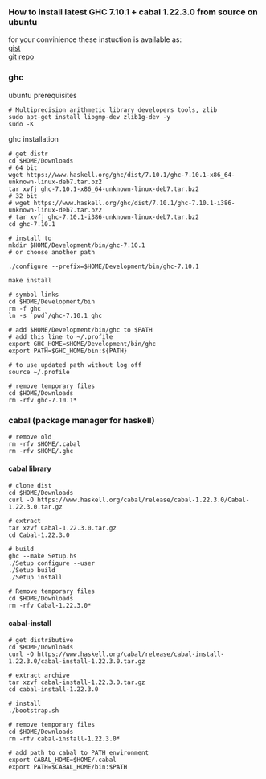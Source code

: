 ### How to install latest GHC 7.10.1 + cabal 1.22.3.0 from source on ubuntu

for your convinience these instuction is available as:  
[gist](https://gist.github.com/yantonov/10083524)  
[git repo](https://github.com/yantonov/install-ghc)  

### ghc

ubuntu prerequisites

    # Multiprecision arithmetic library developers tools, zlib  
    sudo apt-get install libgmp-dev zlib1g-dev -y  
    sudo -K

ghc installation

    # get distr  
    cd $HOME/Downloads  
    # 64 bit
    wget https://www.haskell.org/ghc/dist/7.10.1/ghc-7.10.1-x86_64-unknown-linux-deb7.tar.bz2   
    tar xvfj ghc-7.10.1-x86_64-unknown-linux-deb7.tar.bz2  
    # 32 bit
    # wget https://www.haskell.org/ghc/dist/7.10.1/ghc-7.10.1-i386-unknown-linux-deb7.tar.bz2
    # tar xvfj ghc-7.10.1-i386-unknown-linux-deb7.tar.bz2  
    cd ghc-7.10.1  

    # install to  
    mkdir $HOME/Development/bin/ghc-7.10.1  
    # or choose another path
    
    ./configure --prefix=$HOME/Development/bin/ghc-7.10.1  
    
    make install

    # symbol links  
    cd $HOME/Development/bin
    rm -f ghc
    ln -s `pwd`/ghc-7.10.1 ghc  
    
    # add $HOME/Development/bin/ghc to $PATH  
    # add this line to ~/.profile  
    export GHC_HOME=$HOME/Development/bin/ghc  
    export PATH=$GHC_HOME/bin:${PATH}
    
    # to use updated path without log off
    source ~/.profile
    
    # remove temporary files  
    cd $HOME/Downloads  
    rm -rfv ghc-7.10.1*

### cabal (package manager for haskell)

    # remove old  
    rm -rfv $HOME/.cabal
    rm -rfv $HOME/.ghc

#### cabal library

    # clone dist  
    cd $HOME/Downloads  
    curl -O https://www.haskell.org/cabal/release/cabal-1.22.3.0/Cabal-1.22.3.0.tar.gz
    
    # extract   
    tar xzvf Cabal-1.22.3.0.tar.gz  
    cd Cabal-1.22.3.0  
    
    # build
    ghc --make Setup.hs
    ./Setup configure --user
    ./Setup build
    ./Setup install
    
    # Remove temporary files
    cd $HOME/Downloads
    rm -rfv Cabal-1.22.3.0*

#### cabal-install

    # get distributive  
    cd $HOME/Downloads  
    curl -O https://www.haskell.org/cabal/release/cabal-install-1.22.3.0/cabal-install-1.22.3.0.tar.gz
    
    # extract archive  
    tar xzvf cabal-install-1.22.3.0.tar.gz  
    cd cabal-install-1.22.3.0  
    
    # install  
    ./bootstrap.sh
    
    # remove temporary files  
    cd $HOME/Downloads  
    rm -rfv cabal-install-1.22.3.0*  
    
    # add path to cabal to PATH environment
    export CABAL_HOME=$HOME/.cabal
    export PATH=$CABAL_HOME/bin:$PATH
